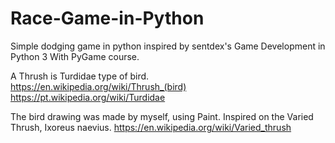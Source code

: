 # Race-Game-in-Python
Simple dodging game in python inspired by sentdex's Game Development in Python 3 With PyGame course.

A Thrush is Turdidae type of bird.
https://en.wikipedia.org/wiki/Thrush_(bird)
https://pt.wikipedia.org/wiki/Turdidae

The bird drawing was made by myself, using Paint. Inspired on the Varied Thrush, Ixoreus naevius. 
https://en.wikipedia.org/wiki/Varied_thrush
